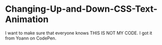 # Changing-Up-and-Down-CSS-Text-Animation

I want to make sure that everyone knows THIS IS NOT MY CODE. I got it from Yoann on CodePen.

